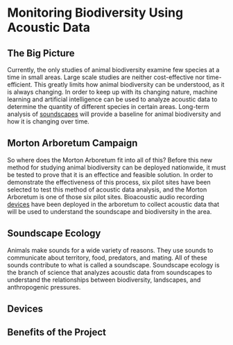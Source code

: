 # Monitoring Biodiversity Using Acoustic Data

## The Big Picture
Currently, the only studies of animal biodiversity examine few species at a time in small areas. Large scale studies are neither cost-effective nor time-efficient.
This greatly limits how animal biodiversity can be understood, as it is always changing.
In order to keep up with its changing nature, machine learning and artificial intelligence can be used to analyze acoustic data to determine the quantity of different species in certain areas.
Long-term analysis of [soundscapes](https://github.com/waggle-sensor/summer2021/blob/main/Macintyre/soundrecorder/campaigns/morton-arb/science_page/README.md#soundscape-ecology) will provide a baseline for animal biodiversity and how it is changing over time.

## Morton Arboretum Campaign
So where does the Morton Arboretum fit into all of this?
Before this new method for studying animal biodiversity can be deployed nationwide, it must be tested to prove that it is an effectice and feasible solution.
In order to demonstrate the effectiveness of this process, six pilot sites have been selected to test this method of acoustic data analysis, and the Morton Arboretum is one of those six pilot sites.
Bioacoustic audio recording [devices](https://github.com/waggle-sensor/summer2021/tree/main/Macintyre/soundrecorder/campaigns/morton-arb/science_page#devices) have been deployed in the arboretum to collect acoustic data that will be used to understand the soundscape and biodiversity in the area.

## Soundscape Ecology
Animals make sounds for a wide variety of reasons.  They use sounds to communicate about territory, food, predators, and mating.
All of these sounds contribute to what is called a soundscape.
Soundscape ecology is the branch of science that analyzes acoustic data from soundscapes to understand the relationships between biodiversity, landscapes, and anthropogenic pressures.

## Devices


## Benefits of the Project

